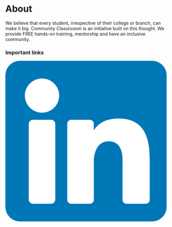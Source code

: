 # **About**
We believe that every student, irrespective of their college or branch, can make it big. Community Classrooom is an initiative built on this thought. We provide FREE hands-on training, mentorship and have an inclusive community.



### Important links
[![LinkedIn](./linkedIn.png "LinkedIn")](https://www.linkedin.com/company/commclassroom/)